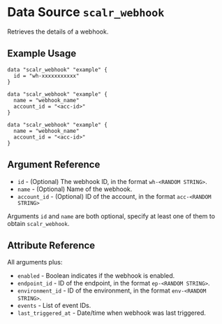
# Data Source `scalr_webhook`

Retrieves the details of a webhook.

## Example Usage

```hcl
data "scalr_webhook" "example" {
  id = "wh-xxxxxxxxxxx"
}
```

```hcl
data "scalr_webhook" "example" {
  name = "webhook_name"
  account_id = "<acc-id>"
}
```

```hcl
data "scalr_webhook" "example" {
  name = "webhook_name"
  account_id = "<acc-id>"
}
```

## Argument Reference

* `id` - (Optional) The webhook ID, in the format `wh-<RANDOM STRING>`.
* `name` - (Optional) Name of the webhook.
* `account_id` - (Optional) ID of the account, in the format `acc-<RANDOM STRING>`

Arguments `id` and `name` are both optional, specify at least one of them to obtain `scalr_webhook`.

## Attribute Reference

All arguments plus:

* `enabled` - Boolean indicates if the webhook is enabled. 
* `endpoint_id` - ID of the endpoint, in the format `ep-<RANDOM STRING>`.
* `environment_id` - ID of the environment, in the format `env-<RANDOM STRING>`.
* `events` - List of event IDs.
* `last_triggered_at` - Date/time when webhook was last triggered.
